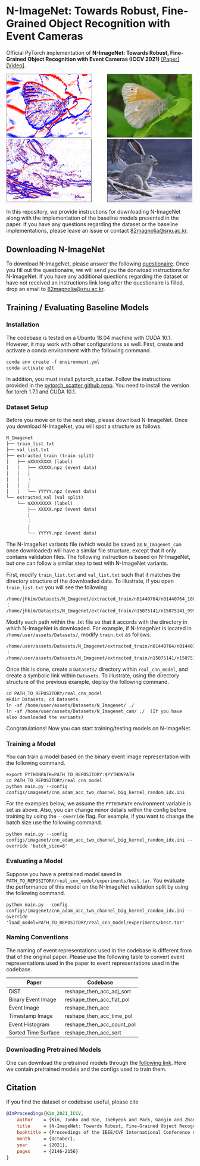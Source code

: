 # N-ImageNet: Towards Robust, Fine-Grained Object Recognition with Event Cameras
Official PyTorch implementation of **N-ImageNet: Towards Robust, Fine-Grained Object Recognition with Event Cameras (ICCV 2021)** [[Paper]](https://openaccess.thecvf.com/content/ICCV2021/html/Kim_N-ImageNet_Towards_Robust_Fine-Grained_Object_Recognition_With_Event_Cameras_ICCV_2021_paper.html) [[Video]](https://www.youtube.com/watch?v=7mWPYGRfk-I).

[<img src="sample_1.png" width="500"/>](sample_1.png)
[<img src="sample_2.png" width="500"/>](sample_2.png)


In this repository, we provide instructions for downloading N-ImageNet along with the implementation of the baseline models presented in the paper. 
If you have any questions regarding the dataset or the baseline implementations, please leave an issue or contact 82magnolia@snu.ac.kr.

## Downloading N-ImageNet
To download N-ImageNet, please answer the following [questionaire](https://docs.google.com/forms/d/e/1FAIpQLScURvrZNQArc86M3tA4fKTCgoR_YKqDVuQcygkKttzu5pDEow/viewform?usp=sf_link).
Once you fill out the questionaire, we will send you the donwload instructions for N-ImageNet.
If you have any additional questions regarding the dataset or have not received an instructions link long after the questionaire is filled, drop an email to 82magnolia@snu.ac.kr.

## Training / Evaluating Baseline Models
### Installation
The codebase is tested on a Ubuntu 18.04 machine with CUDA 10.1. However, it may work with other configurations as well.
First, create and activate a conda environment with the following command.
```
conda env create -f environment.yml
conda activate e2t
```
In addition, you must install pytorch_scatter. Follow the instructions provided in the [pytorch_scatter github repo](https://github.com/rusty1s/pytorch_scatter). You need to install the version for torch 1.7.1 and CUDA 10.1.

### Dataset Setup
Before you move on to the next step, please download N-ImageNet. Once you download N-ImageNet, you will spot a structure as follows.
```
N_Imagenet
├── train_list.txt
├── val_list.txt
├── extracted_train (train split)
│   ├── nXXXXXXXX (label)
│   │   ├── XXXXX.npz (event data)
│   │   │
│   │   ⋮
│   │   │
│   │   └── YYYYY.npz (event data)
└── extracted_val (val split)
    └── nXXXXXXXX (label)
        ├── XXXXX.npz (event data)
        │
        ⋮
        │
        └── YYYYY.npz (event data)
```
The N-ImageNet variants file (which would be saved as `N_Imagenet_cam` once downloaded) will have a similar file structure, except that it only contains validation files.
The following instruction is based on N-ImageNet, but one can follow a similar step to test with N-ImageNet variants.

First, modify `train_list.txt` and `val_list.txt` such that it matches the directory structure of the downloaded data.
To illustrate, if you open `train_list.txt` you will see the following
```
/home/jhkim/Datasets/N_Imagenet/extracted_train/n01440764/n01440764_10026.npz
⋮
/home/jhkim/Datasets/N_Imagenet/extracted_train/n15075141/n15075141_999.npz
```
Modify each path within the .txt file so that it accords with the directory in which N-ImageNet is downloaded.
For example, if N-ImageNet is located in `/home/user/assets/Datasets/`, modify `train.txt` as follows.
```
/home/user/assets/Datasets/N_Imagenet/extracted_train/n01440764/n01440764_10026.npz
⋮
/home/user/assets/Datasets/N_Imagenet/extracted_train/n15075141/n15075141_999.npz
```
Once this is done, create a `Datasets/` directory within `real_cnn_model`, and create a symbolic link within `Datasets`.
To illustrate, using the directory structure of the previous example, deploy the following command.
```
cd PATH_TO_REPOSITORY/real_cnn_model
mkdir Datasets; cd Datasets
ln -sf /home/user/assets/Datasets/N_Imagenet/ ./
ln -sf /home/user/assets/Datasets/N_Imagenet_cam/ ./  (If you have also downloaded the variants)
```
Congratulations! Now you can start training/testing models on N-ImageNet.

### Training a Model
You can train a model based on the binary event image representation with the following command.
```
export PYTHONPATH=PATH_TO_REPOSITORY:$PYTHONPATH
cd PATH_TO_REPOSITORY/real_cnn_model
python main.py --config configs/imagenet/cnn_adam_acc_two_channel_big_kernel_random_idx.ini
```
For the examples below, we assume the `PYTHONPATH` environment variable is set as above.
Also, you can change minor details within the config before training by using the `--override` flag.
For example, if you want to change the batch size use the following command.
```
python main.py --config configs/imagenet/cnn_adam_acc_two_channel_big_kernel_random_idx.ini --override 'batch_size=8'
```

### Evaluating a Model
Suppose you have a pretrained model saved in `PATH_TO_REPOSITORY/real_cnn_model/experiments/best.tar`.
You evaluate the performance of this model on the N-ImageNet validation split by using the following command.
```
python main.py --config configs/imagenet/cnn_adam_acc_two_channel_big_kernel_random_idx.ini --override 'load_model=PATH_TO_REPOSITORY/real_cnn_model/experiments/best.tar'
```

### Naming Conventions
The naming of event representations used in the codebase is different from that of the original paper. Please use the following table to convert event representations used in the paper to event representations used in the codebase.

| Paper               | Codebase                   |
|---------------------|----------------------------|
| DiST                | reshape_then_acc_adj_sort  |
| Binary Event Image  | reshape_then_acc_flat_pol  |
| Event Image         | reshape_then_acc           |
| Timestamp Image     | reshape_then_acc_time_pol  |
| Event Histogram     | reshape_then_acc_count_pol |
| Sorted Time Surface | reshape_then_acc_sort      |

### Downloading Pretrained Models
One can download the pretrained models through the [following link](https://drive.google.com/drive/folders/1kmtgjX9hC2kRgUjoBklKt53ftkdQOZk-?usp=sharing).
Here we contain pretrained models and the configs used to train them.

## Citation
If you find the dataset or codebase useful, please cite

```bibtex
@InProceedings{Kim_2021_ICCV,
    author    = {Kim, Junho and Bae, Jaehyeok and Park, Gangin and Zhang, Dongsu and Kim, Young Min},
    title     = {N-ImageNet: Towards Robust, Fine-Grained Object Recognition With Event Cameras},
    booktitle = {Proceedings of the IEEE/CVF International Conference on Computer Vision (ICCV)},
    month     = {October},
    year      = {2021},
    pages     = {2146-2156}
}
```
